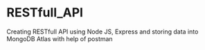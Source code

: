 # RESTfull_API
Creating RESTfull API using Node JS, Express and storing data into MongoDB Atlas with help of postman 
